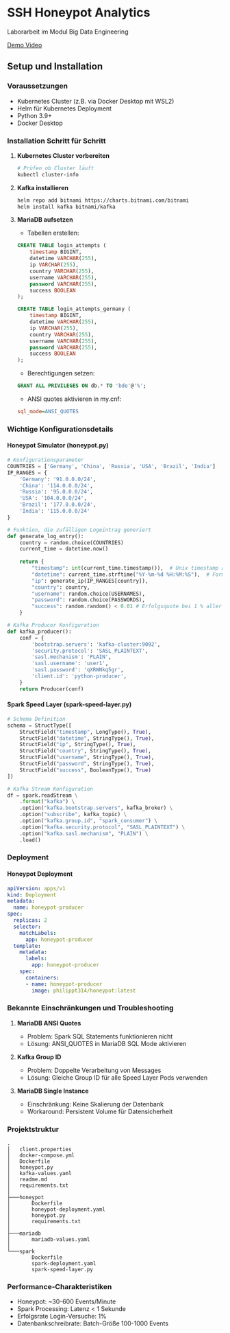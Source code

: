 # SSH Honeypot Analytics
Laborarbeit im Modul Big Data Engineering

[Demo Video](https://youtu.be/MppFt-uCNeg)

## Setup und Installation

### Voraussetzungen
- Kubernetes Cluster (z.B. via Docker Desktop mit WSL2)
- Helm für Kubernetes Deployment
- Python 3.9+
- Docker Desktop

### Installation Schritt für Schritt

1. **Kubernetes Cluster vorbereiten**
   ```bash
   # Prüfen ob Cluster läuft
   kubectl cluster-info
   ```

2. **Kafka installieren**
   ```bash
   helm repo add bitnami https://charts.bitnami.com/bitnami
   helm install kafka bitnami/kafka
   ```

3. **MariaDB aufsetzen**
   - Tabellen erstellen:
   ```sql
   CREATE TABLE login_attempts (
       timestamp BIGINT,
       datetime VARCHAR(255),
       ip VARCHAR(255),
       country VARCHAR(255),
       username VARCHAR(255),
       password VARCHAR(255),
       success BOOLEAN
   );

   CREATE TABLE login_attempts_germany (
       timestamp BIGINT,
       datetime VARCHAR(255),
       ip VARCHAR(255),
       country VARCHAR(255),
       username VARCHAR(255),
       password VARCHAR(255),
       success BOOLEAN
   );
   ```
   - Berechtigungen setzen:
   ```sql
   GRANT ALL PRIVILEGES ON db.* TO 'bde'@'%';
   ```
   - ANSI quotes aktivieren in my.cnf:
   ```ini
   sql_mode=ANSI_QUOTES
   ```

### Wichtige Konfigurationsdetails

#### Honeypot Simulator (honeypot.py)
```python
# Konfigurationsparameter
COUNTRIES = ['Germany', 'China', 'Russia', 'USA', 'Brazil', 'India']
IP_RANGES = {
    'Germany': '91.0.0.0/24',
    'China': '114.0.0.0/24',
    'Russia': '95.0.0.0/24',
    'USA': '104.0.0.0/24',
    'Brazil': '177.0.0.0/24',
    'India': '115.0.0.0/24'
}

# Funktion, die zufälligen Logeintrag generiert
def generate_log_entry():
    country = random.choice(COUNTRIES)
    current_time = datetime.now()
    
    return {
        "timestamp": int(current_time.timestamp()),  # Unix timestamp aus current_time
        "datetime": current_time.strftime("%Y-%m-%d %H:%M:%S"),  # Formatierte Zeit aus current_time
        "ip": generate_ip(IP_RANGES[country]),
        "country": country,
        "username": random.choice(USERNAMES),
        "password": random.choice(PASSWORDS),
        "success": random.random() < 0.01 # Erfolgsquote bei 1 % aller Zugriffe
    }

# Kafka Producer Konfiguration
def kafka_producer():
    conf = {
        'bootstrap.servers': 'kafka-cluster:9092',
        'security.protocol': 'SASL_PLAINTEXT',
        'sasl.mechanism': 'PLAIN',
        'sasl.username': 'user1',
        'sasl.password': 'qXRWNkq5gr',
        'client.id': 'python-producer',
    }
    return Producer(conf)
```

#### Spark Speed Layer (spark-speed-layer.py)
```python
# Schema Definition
schema = StructType([
    StructField("timestamp", LongType(), True),
    StructField("datetime", StringType(), True),
    StructField("ip", StringType(), True),
    StructField("country", StringType(), True),
    StructField("username", StringType(), True),
    StructField("password", StringType(), True),
    StructField("success", BooleanType(), True)
])

# Kafka Stream Konfiguration
df = spark.readStream \
    .format("kafka") \
    .option("kafka.bootstrap.servers", kafka_broker) \
    .option("subscribe", kafka_topic) \
    .option("kafka.group.id", "spark_consumer") \
    .option("kafka.security.protocol", "SASL_PLAINTEXT") \
    .option("kafka.sasl.mechanism", "PLAIN") \
    .load()
```

### Deployment

#### Honeypot Deployment
```yaml
apiVersion: apps/v1
kind: Deployment
metadata:
  name: honeypot-producer
spec:
  replicas: 2
  selector:
    matchLabels:
      app: honeypot-producer
  template:
    metadata:
      labels:
        app: honeypot-producer
    spec:
      containers:
      - name: honeypot-producer
        image: philippt314/honeypot:latest
```

### Bekannte Einschränkungen und Troubleshooting

1. **MariaDB ANSI Quotes**
   - Problem: Spark SQL Statements funktionieren nicht
   - Lösung: ANSI_QUOTES in MariaDB SQL Mode aktivieren

2. **Kafka Group ID**
   - Problem: Doppelte Verarbeitung von Messages
   - Lösung: Gleiche Group ID für alle Speed Layer Pods verwenden

3. **MariaDB Single Instance**
   - Einschränkung: Keine Skalierung der Datenbank
   - Workaround: Persistent Volume für Datensicherheit

### Projektstruktur
```
.
│   client.properties
│   docker-compose.yml
│   Dockerfile
│   honeypot.py
│   kafka-values.yaml
│   readme.md
│   requirements.txt
│
├───honeypot
│       Dockerfile
│       honeypot-deployment.yaml
│       honeypot.py
│       requirements.txt
│
├───mariadb
│       mariadb-values.yaml
│
└───spark
        Dockerfile
        spark-deployment.yaml
        spark-speed-layer.py
```

### Performance-Charakteristiken

- Honeypot: ~30-600 Events/Minute
- Spark Processing: Latenz < 1 Sekunde
- Erfolgsrate Login-Versuche: 1%
- Datenbankschreibrate: Batch-Größe 100-1000 Events
